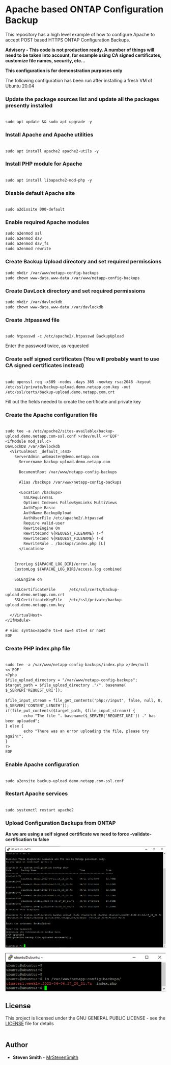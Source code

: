# Apache based ONTAP Configuration Backup

This repository has a high level example of how to configure Apache to accept POST based HTTPS ONTAP Configuration Backups.

**Advisory - This code is not production ready.  A number of things will need to be taken into account, for example using CA signed certificates, customize file names, security, etc...**

**This configuration is for demonstration purposes only**

The following configuration has been run after installing a fresh VM of Ubuntu 20.04

### Update the package sources list and update all the packages presently installed

```

sudo apt update && sudo apt upgrade -y

```

### Install Apache and Apache utilities

```

sudo apt install apache2 apache2-utils -y

```

### Install PHP module for Apache

```

sudo apt install libapache2-mod-php -y

```

### Disable default Apache site

```

sudo a2dissite 000-default

```

### Enable required Apache modules

```
sudo a2enmod ssl
sudo a2enmod dav
sudo a2enmod dav_fs
sudo a2enmod rewrite

```

### Create Backup Upload directory and set required permissions

```
sudo mkdir /var/www/netapp-config-backups
sudo chown www-data.www-data /var/www/netapp-config-backups

```

### Create DavLock directory and set required permissions

```
sudo mkdir /var/davlockdb
sudo chown www-data.www-data /var/davlockdb

```

### Create .htpasswd file

```

sudo htpasswd -c /etc/apache2/.htpasswd BackupUpload

```

Enter the password twice, as requested

### Create self signed certificates (You will probably want to use CA signed certificates instead)

```

sudo openssl req -x509 -nodes -days 365 -newkey rsa:2048 -keyout /etc/ssl/private/backup-upload.demo.netapp.com.key -out /etc/ssl/certs/backup-upload.demo.netapp.com.crt

```

Fill out the fields needed to create the certificate and private key

### Create the Apache configuration file

```

sudo tee -a /etc/apache2/sites-available/backup-upload.demo.netapp.com-ssl.conf >/dev/null <<'EOF'
<IfModule mod_ssl.c>
DavLockDB /var/davlockdb
  <VirtualHost _default_:443>
    ServerAdmin webmaster@demo.netapp.com
      Servername backup-upload.demo.netapp.com

      DocumentRoot /var/www/netapp-config-backups

      Alias /backups /var/www/netapp-config-backups

      <Location /backups>
        SSLRequireSSL
        Options Indexes FollowSymLinks MultiViews
        AuthType Basic
        AuthName BackupUpload
        AuthUserFile /etc/apache2/.htpasswd
        Require valid-user
        RewriteEngine On
        RewriteCond %{REQUEST_FILENAME} !-f
        RewriteCond %{REQUEST_FILENAME} !-d
        RewriteRule . /backups/index.php [L]
      </Location>


    ErrorLog ${APACHE_LOG_DIR}/error.log
    CustomLog ${APACHE_LOG_DIR}/access.log combined

    SSLEngine on

    SSLCertificateFile      /etc/ssl/certs/backup-upload.demo.netapp.com.crt
    SSLCertificateKeyFile   /etc/ssl/private/backup-upload.demo.netapp.com.key

  </VirtualHost>
</IfModule>

# vim: syntax=apache ts=4 sw=4 sts=4 sr noet
EOF

```

### Create PHP index.php file

```

sudo tee -a /var/www/netapp-config-backups/index.php >/dev/null <<'EOF'
<?php
$file_upload_directory = "/var/www/netapp-config-backups";
$target_path = $file_upload_directory ."/". basename( $_SERVER['REQUEST_URI']);

$file_input_stream = file_get_contents('php://input', false, null, 0, $_SERVER['CONTENT_LENGTH']);
if(file_put_contents($target_path, $file_input_stream)) {
        echo "The file ". basename($_SERVER['REQUEST_URI']) ." has been uploaded";
} else {
        echo "There was an error uploading the file, please try again!";
}
?>
EOF

```

### Enable Apache configuration

```

sudo a2ensite backup-upload.demo.netapp.com-ssl.conf

```

### Restart Apache services

```

sudo systemctl restart apache2

```

### Upload Configuration Backups from ONTAP

**As we are using a self signed certificate we need to force -validate-certification to false**

<p align="center">
<img src="https://github.com/MrStevenSmith/Apache-based-ONTAP-Config-Backups/blob/main/images/ONTAP-Config-Backup.png">
</p>


<p align="center">
<img src="https://github.com/MrStevenSmith/Apache-based-ONTAP-Config-Backups/blob/main/images/Linux-Config-Backup.png">
</p>

## License

This project is licensed under the GNU GENERAL PUBLIC LICENSE - see the [LICENSE](https://github.com/MrStevenSmith/Trident-WordPress-Application/blob/master/LICENSE) file for details
<br />
<br />
## Author

* **Steven Smith** - [MrStevenSmith](https://github.com/MrStevenSmith)